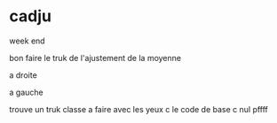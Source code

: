 # cadju
week end 

bon faire le truk de l'ajustement de la moyenne

a droite

a gauche

trouve un truk classe a faire avec les yeux c le code de base c nul pffff
